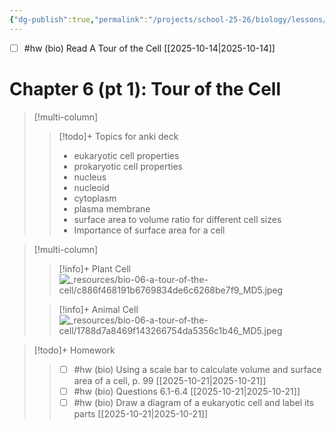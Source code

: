 ```yaml
---
{"dg-publish":true,"permalink":"/projects/school-25-26/biology/lessons/bio-06-a-tour-of-the-cell/","title":"Chapter 6 (pt 1): Tour of the Cell"}
---
```



- [ ] #hw (bio) Read A Tour of the Cell [[2025-10-14\|2025-10-14]]

# Chapter 6 (pt 1): Tour of the Cell


> [!multi-column]
>> [!todo]+ Topics for anki deck  
>> - eukaryotic cell properties 
>> - prokaryotic cell properties 
>> - nucleus 
>> - nucleoid 
>> - cytoplasm 
>> - plasma membrane 
>> - surface area to volume ratio for different cell sizes 
>> - Importance of surface area for a cell 


> [!multi-column]
>> [!info]+ Plant Cell
>> ![_resources/bio-06-a-tour-of-the-cell/c886f468191b6769834de6c6268be7f9_MD5.jpeg](/img/user/projects/school-25-26/biology/lessons/_resources/bio-06-a-tour-of-the-cell/c886f468191b6769834de6c6268be7f9_MD5.jpeg)
>
>> [!info]+ Animal Cell
>> ![_resources/bio-06-a-tour-of-the-cell/1788d7a8469f143266754da5356c1b46_MD5.jpeg](/img/user/projects/school-25-26/biology/lessons/_resources/bio-06-a-tour-of-the-cell/1788d7a8469f143266754da5356c1b46_MD5.jpeg)


> [!todo]+ Homework 
>> - [ ] #hw (bio) Using a scale bar to calculate volume and surface area of a cell, p. 99  [[2025-10-21\|2025-10-21]] 
>> - [ ] #hw (bio) Questions 6.1-6.4  [[2025-10-21\|2025-10-21]] 
>> - [ ] #hw (bio) Draw a diagram of a eukaryotic cell and label its parts  [[2025-10-21\|2025-10-21]] 
